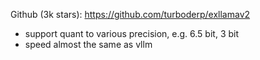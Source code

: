 Github (3k stars): https://github.com/turboderp/exllamav2
- support quant to various precision, e.g. 6.5 bit, 3 bit
- speed almost the same as vllm